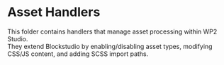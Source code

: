 # Asset Handlers

This folder contains handlers that manage asset processing within WP2 Studio.  
They extend Blockstudio by enabling/disabling asset types, modifying CSS/JS content, and adding SCSS import paths.
